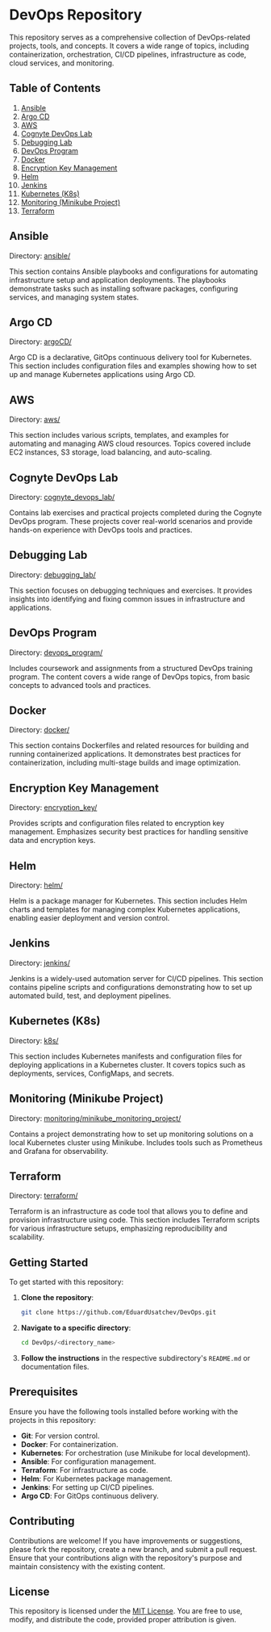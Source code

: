 
# DevOps Repository

This repository serves as a comprehensive collection of DevOps-related projects, tools, and concepts. It covers a wide range of topics, including containerization, orchestration, CI/CD pipelines, infrastructure as code, cloud services, and monitoring.

## Table of Contents

1. [Ansible](#ansible)
2. [Argo CD](#argo-cd)
3. [AWS](#aws)
4. [Cognyte DevOps Lab](#cognyte-devops-lab)
5. [Debugging Lab](#debugging-lab)
6. [DevOps Program](#devops-program)
7. [Docker](#docker)
8. [Encryption Key Management](#encryption-key-management)
9. [Helm](#helm)
10. [Jenkins](#jenkins)
11. [Kubernetes (K8s)](#kubernetes-k8s)
12. [Monitoring (Minikube Project)](#monitoring-minikube-project)
13. [Terraform](#terraform)

## Ansible

Directory: [ansible/](./ansible)

This section contains Ansible playbooks and configurations for automating infrastructure setup and application deployments. The playbooks demonstrate tasks such as installing software packages, configuring services, and managing system states.

## Argo CD

Directory: [argoCD/](gitops/argoCD_)

Argo CD is a declarative, GitOps continuous delivery tool for Kubernetes. This section includes configuration files and examples showing how to set up and manage Kubernetes applications using Argo CD.

## AWS

Directory: [aws/](./aws)

This section includes various scripts, templates, and examples for automating and managing AWS cloud resources. Topics covered include EC2 instances, S3 storage, load balancing, and auto-scaling.

## Cognyte DevOps Lab

Directory: [cognyte_devops_lab/](./cognyte_devops_lab)

Contains lab exercises and practical projects completed during the Cognyte DevOps program. These projects cover real-world scenarios and provide hands-on experience with DevOps tools and practices.

## Debugging Lab

Directory: [debugging_lab/](./debugging_lab)

This section focuses on debugging techniques and exercises. It provides insights into identifying and fixing common issues in infrastructure and applications.

## DevOps Program

Directory: [devops_program/](./devops_program)

Includes coursework and assignments from a structured DevOps training program. The content covers a wide range of DevOps topics, from basic concepts to advanced tools and practices.

## Docker

Directory: [docker/](./docker)

This section contains Dockerfiles and related resources for building and running containerized applications. It demonstrates best practices for containerization, including multi-stage builds and image optimization.

## Encryption Key Management

Directory: [encryption_key/](./encryption_key)

Provides scripts and configuration files related to encryption key management. Emphasizes security best practices for handling sensitive data and encryption keys.

## Helm

Directory: [helm/](./helm)

Helm is a package manager for Kubernetes. This section includes Helm charts and templates for managing complex Kubernetes applications, enabling easier deployment and version control.

## Jenkins

Directory: [jenkins/](./jenkins)

Jenkins is a widely-used automation server for CI/CD pipelines. This section contains pipeline scripts and configurations demonstrating how to set up automated build, test, and deployment pipelines.

## Kubernetes (K8s)

Directory: [k8s/](./k8s)

This section includes Kubernetes manifests and configuration files for deploying applications in a Kubernetes cluster. It covers topics such as deployments, services, ConfigMaps, and secrets.

## Monitoring (Minikube Project)

Directory: [monitoring/minikube_monitoring_project/](./monitoring/minikube_monitoring_project)

Contains a project demonstrating how to set up monitoring solutions on a local Kubernetes cluster using Minikube. Includes tools such as Prometheus and Grafana for observability.

## Terraform

Directory: [terraform/](./terraform)

Terraform is an infrastructure as code tool that allows you to define and provision infrastructure using code. This section includes Terraform scripts for various infrastructure setups, emphasizing reproducibility and scalability.

## Getting Started

To get started with this repository:

1. **Clone the repository**:

   ```bash
   git clone https://github.com/EduardUsatchev/DevOps.git
   ```

2. **Navigate to a specific directory**:

   ```bash
   cd DevOps/<directory_name>
   ```

3. **Follow the instructions** in the respective subdirectory's `README.md` or documentation files.

## Prerequisites

Ensure you have the following tools installed before working with the projects in this repository:

- **Git**: For version control.
- **Docker**: For containerization.
- **Kubernetes**: For orchestration (use Minikube for local development).
- **Ansible**: For configuration management.
- **Terraform**: For infrastructure as code.
- **Helm**: For Kubernetes package management.
- **Jenkins**: For setting up CI/CD pipelines.
- **Argo CD**: For GitOps continuous delivery.

## Contributing

Contributions are welcome! If you have improvements or suggestions, please fork the repository, create a new branch, and submit a pull request. Ensure that your contributions align with the repository's purpose and maintain consistency with the existing content.

## License

This repository is licensed under the [MIT License](LICENSE). You are free to use, modify, and distribute the code, provided proper attribution is given.

